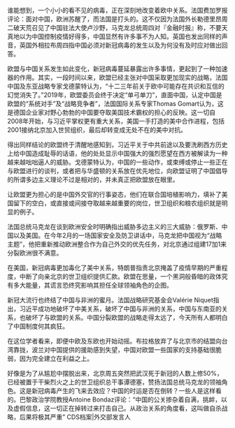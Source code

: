 谁能想到，一个小小的看不见的病毒，正在深刻地改变着欧中关系。法国费加罗报评论：面对中国，欧洲苏醒了，而法国是打头的。这不仅因为法国外长勒德里昂周二破天荒召见了中国驻法大使卢沙野，马克龙总统周四对『金融时报』称，不要天真地以为中国控制疫情好得多，中国显然有许多事不为人知。英国也发出同样的声音，英国外相拉布周四指中国必须对新冠病毒的发生以及为何没有及时应对做出回答。

欧盟与中国关系发生如此变化，新冠病毒蔓延暴露出许多事情，更起到了一种加速器的作用。其实，一段时间以来，欧盟已经主张对中国采取更加现实的战略，法国中国及东亚战略专家戈德蒙特认为，“十二三年前关于欧中可能存在共识和互信的幻觉消失了。”2019年，欧盟委员会终于决定“单弓单刀”，直面中国，认定中国是欧盟的“系统对手”及“战略竞争者”，法国国际关系专家Thomas Gomart认为，这是德国企业家对野心勃勃的中国要夺取美国技术霸权的担心的反映。这一切自2008年开始，与习近平掌权更有重大关系，美国一手打造的美中合作进程，包括2001接纳北京加入世贸组织，最后却转变成无处不在的美中对抗。

得出同样结论的欧盟终于清醒地感知到，习近平关于中共前途以及要洗刷西方历史上给中国造成耻辱的话语，他的处处显示中国强大的强烈愿望在西方被解读为一种越来越咄咄逼人的威胁。戈德蒙特认为，中国的一些动作，或束缚或停止一些正在与欧盟进行的谈判，或者把与华盛顿的关系放在优先地位，向欧盟证明了中国倡导的所谓多边主义理论不过是相对的，并未真正把欧盟放在眼里。

让欧盟更为担心的是中国外交官的行事姿态，他们在联合国培植影响力，填补了美国留下的空白，或直接或间接夺取越来越重要的岗位，世卫组织和粮农组织就是明显的例子。

法国总统马克龙在谈到欧洲安全时明确指出威胁多边主义的三大威胁：俄罗斯、中国以及美国。在今年2月的一场国家安全及防卫讲话中，马克龙把中国视为“战略主题”，他把重新推动欧洲整合作为自己外交的优先任务，对北京通过组建17加1来分裂欧洲很不满意。

在美国，新冠病毒更加毒化了美中关系，特朗普指责北京掩盖了疫情早期的严重程度，中断了向亲北京的世卫组织提供汇款。欧盟在思量，一个黑洞般昏暗的政体究有多大能量，其谎言恐终究影响其担任全球领袖角色的企图。

新冠大流行也终结了中国与非洲的蜜月。法国战略研究基金会Valérie Niquet指出，习近平成功地破坏了中美关系，破坏了中国与非洲的关系，中国与东南亚的关系，也破坏了与欧盟的关系。中国分裂欧盟的战略走得太远了，今天所有人都明白了中国制度何其疯狂。

在这位学者看来，即便中欧及东欧也开始动摇。布拉格放弃了与北京市的结盟向台湾靠拢，波兰对中国提供的援助感到失望，中国对欧盟一些国家的支持基础很脆弱，因为完全建立在利益之上。

好像是为了从尴尬中摆脱出来，北京周五突然把武汉死于新冠的人数上修50%，已经被置于干柴烈火之上的世卫组织总干事谭德塞，赞扬法国总统马克龙的领袖角色。这是新冠病毒产生的飞来去效应？中国的时运是否在倒转？一些人是这样看的。巴黎政治学院教授Antoine Bondaz评论：“中国的公关掺杂着自满，挑衅，以及虚假信息，这一切正在掉转过来打击自己。从政治关系的角度看，这叫做自杀战略，后果将极其严重” CDS档案|外交部发言人


